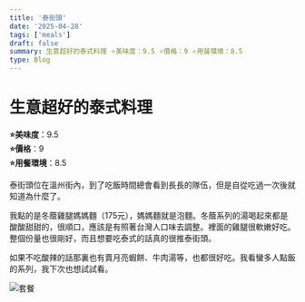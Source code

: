 ```yaml
---
title: '泰街頭'
date: '2025-04-28'
tags: ['meals']
draft: false
summary: 生意超好的泰式料理 ⭐️美味度：9.5 ⭐️價格：9 ⭐️用餐環境：8.5
type: Blog
---
```


# 生意超好的泰式料理

**⭐️美味度**：9.5  
**⭐️價格**：9  
**⭐️用餐環境**：8.5

泰街頭位在溫州街內，到了吃飯時間總會看到長長的隊伍，但是自從吃過一次後就知道為什麼了。

我點的是冬蔭雞腿媽媽麵（175元），媽媽麵就是泡麵。冬蔭系列的湯喝起來都是酸酸甜甜的，很順口，應該是有照著台灣人口味去調整。裡面的雞腿很軟嫩好吃。整個份量也很剛好，而且想要吃泰式的話真的很推泰街頭。

如果不吃酸辣的話那裏也有賣月亮蝦餅、牛肉湯等，也都很好吃。我看蠻多人點飯的系列，我下次也想試試看。

![套餐](/static/images/meal3.png)
